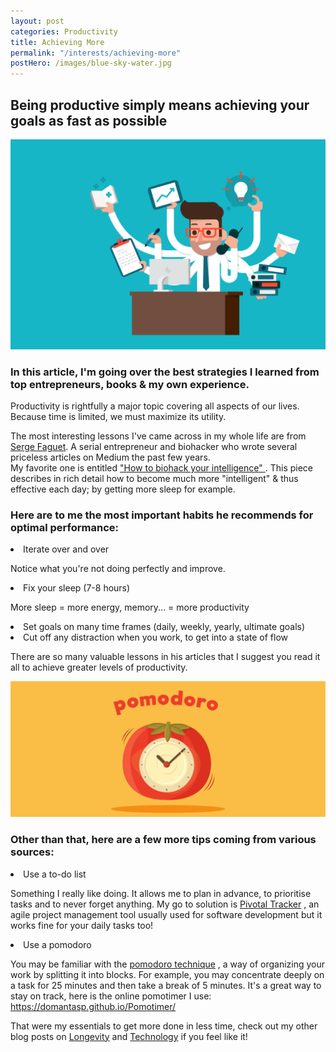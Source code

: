 ```yaml
---
layout: post
categories: Productivity
title: Achieving More
permalink: "/interests/achieving-more"
postHero: /images/blue-sky-water.jpg
---
```


<h2>
  Being productive simply means achieving your goals as fast as possible
</h2>
<a href="{{ page.permalink}}"><img class="post-img-hero" src="/images/efficiency.png" alt="efficiency"></a>

<h3 class="post-summary">
  In this article, I'm going over the best strategies I learned from top entrepreneurs, books & my own experience.
</h3>

<p>
  Productivity is rightfully a major topic covering all aspects of our lives. Because time is limited, we must maximize its utility.
</p>

 <p>
   The most interesting lessons I've came across in my whole life are from
   <a href="https://medium.com/@sergefaguet" target="-_blank" rel="noopener">Serge Faguet</a>.
   A serial entrepreneur and biohacker who wrote several priceless articles on Medium the past few years.
   <br>
   My favorite one is entitled
   <a
    href="https://medium.com/hackernoon/biohack-your-intelligence-now-or-become-obsolete-97cdd15e395f"
    target="-_blank" rel="noopener">"How to biohack your intelligence"
   </a>.
   This piece describes in rich detail how to become much more "intelligent" & thus effective each day;
   by getting more sleep for example.
 </p>

<h3>
  Here are to me the most important habits he recommends for optimal performance:
</h3>

<div class="list-post-achievingmore">
  <li>
    Iterate over and over
  </li>
  <p>
    Notice what you're not doing perfectly and improve.
  </p>
  <li>
    Fix your sleep (7-8 hours)
  </li>
  <p>
    More sleep = more energy, memory... = more productivity
  </p>
  <li>
    Set goals on many time frames (daily, weekly, yearly, ultimate goals)
  </li>
  <li>
    Cut off any distraction when you work, to get into a state of flow
  </li>
</div>


<p>
  There are so many valuable lessons in his articles that I suggest you read it all to achieve greater levels of productivity.
</p>

<img class="post-img" src="/images/pomodoro.png" alt="pomodoro-technique">

<h3>
  Other than that, here are a few more tips coming from various sources:
</h3>

<li>
  Use a to-do list
</li>

<p>
  Something I really like doing. It allows me to plan in advance, to prioritise tasks and to never forget anything.
  My go to solution is <a href="https://www.pivotaltracker.com/dashboard" target="-_blank" rel="noopener">
  Pivotal Tracker</a>
  , an agile project management tool usually used for software development but it works fine for your daily tasks too!
</p>

<li>
Use a pomodoro
</li>

<p>
  You may be familiar with the <a href="https://en.wikipedia.org/wiki/Pomodoro_Technique" target="-_blank" rel="noopener">
  pomodoro technique</a>
  , a way of organizing your work by splitting it into blocks.
  For example, you may concentrate deeply on a task for 25 minutes and then take a break of 5 minutes.
  It's a great way to stay on track, here is the online pomotimer I use:
  <a href="https://domantasp.github.io/Pomotimer/" target="-_blank" rel="noopener">
  https://domantasp.github.io/Pomotimer/</a>
</p>

<div class="last-sentence-post">
  <p>
    That were my essentials to get more done in less time, check out my other blog posts
    on <a href="/category/longevity" target="-_blank" rel="noopener">Longevity</a>
    and <a href="/category/technology" target="-_blank" rel="noopener">Technology</a> if you feel like it!
  </p>
</div>

